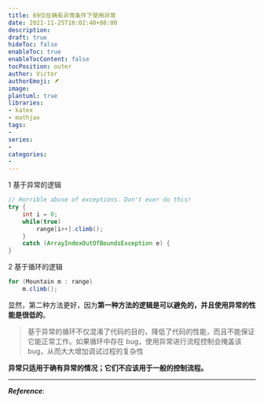```yaml
---
title: 69仅在确有异常条件下使用异常
date: 2021-11-25T16:02:40+08:00
description:
draft: true
hideToc: false
enableToc: true
enableTocContent: false
tocPosition: outer
author: Victor
authorEmoji: 🪶
image:
plantuml: true
libraries:
- katex
- mathjax
tags:
-
series:
-
categories:
-
---
```




1 基于异常的逻辑

```java
// Horrible abuse of exceptions. Don't ever do this!
try {
    int i = 0;
    while(true)
        range[i++].climb();
    }
    catch (ArrayIndexOutOfBoundsException e) {
}
```

2 基于循环的逻辑

```java
for (Mountain m : range)
    m.climb();
```

显然，第二种方法更好，因为**第一种方法的逻辑是可以避免的，并且使用异常的性能是很低的**。

> 基于异常的循环不仅混淆了代码的目的，降低了代码的性能，而且不能保证它能正常工作。如果循环中存在 bug，使用异常进行流程控制会掩盖该 bug，从而大大增加调试过程的复杂性

**异常只适用于确有异常的情况；它们不应该用于一般的控制流程。**

---

***Reference***:
